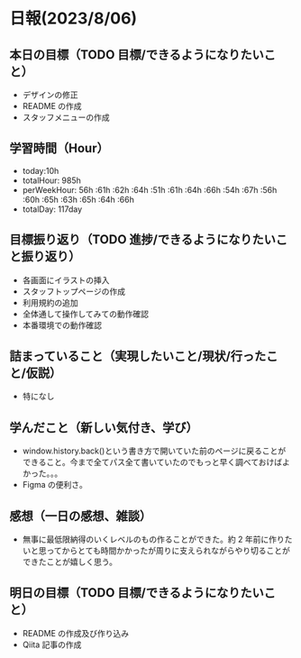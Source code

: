 # 日報(2023/8/06)

## 本日の目標（TODO 目標/できるようになりたいこと）

- デザインの修正
- README の作成
- スタッフメニューの作成

## 学習時間（Hour）

- today:10h
- totalHour: 985h
- perWeekHour: 56h :61h :62h :64h :51h :61h :64h :66h :54h :67h :56h :60h :65h :63h :65h :64h :66h
- totalDay: 117day

## 目標振り返り（TODO 進捗/できるようになりたいこと振り返り）

- 各画面にイラストの挿入
- スタッフトップページの作成
- 利用規約の追加
- 全体通して操作してみての動作確認
- 本番環境での動作確認

## 詰まっていること（実現したいこと/現状/行ったこと/仮説）

- 特になし

## 学んだこと（新しい気付き、学び）

- window.history.back()という書き方で開いていた前のページに戻ることができること。今まで全てパス全て書いていたのでもっと早く調べておけばよかった。。。
- Figma の便利さ。

## 感想（一日の感想、雑談）

- 無事に最低限納得のいくレベルのもの作ることができた。約 2 年前に作りたいと思ってからとても時間かかったが周りに支えられながらやり切ることができたことが嬉しく思う。

## 明日の目標（TODO 目標/できるようになりたいこと）

- README の作成及び作り込み
- Qiita 記事の作成
